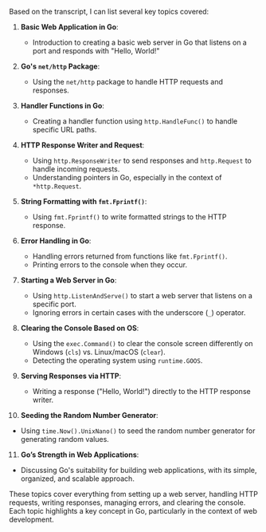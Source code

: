 Based on the transcript, I can list several key topics covered:

1. **Basic Web Application in Go**:
   - Introduction to creating a basic web server in Go that listens on a port and responds with "Hello, World!"

2. **Go's `net/http` Package**:
   - Using the `net/http` package to handle HTTP requests and responses.

3. **Handler Functions in Go**:
   - Creating a handler function using `http.HandleFunc()` to handle specific URL paths.

4. **HTTP Response Writer and Request**:
   - Using `http.ResponseWriter` to send responses and `http.Request` to handle incoming requests.
   - Understanding pointers in Go, especially in the context of `*http.Request`.

5. **String Formatting with `fmt.Fprintf()`**:
   - Using `fmt.Fprintf()` to write formatted strings to the HTTP response.

6. **Error Handling in Go**:
   - Handling errors returned from functions like `fmt.Fprintf()`.
   - Printing errors to the console when they occur.

7. **Starting a Web Server in Go**:
   - Using `http.ListenAndServe()` to start a web server that listens on a specific port.
   - Ignoring errors in certain cases with the underscore (`_`) operator.

8. **Clearing the Console Based on OS**:
   - Using the `exec.Command()` to clear the console screen differently on Windows (`cls`) vs. Linux/macOS (`clear`).
   - Detecting the operating system using `runtime.GOOS`.

9. **Serving Responses via HTTP**:
   - Writing a response ("Hello, World!") directly to the HTTP response writer.

10. **Seeding the Random Number Generator**:
   - Using `time.Now().UnixNano()` to seed the random number generator for generating random values.

11. **Go’s Strength in Web Applications**:
   - Discussing Go's suitability for building web applications, with its simple, organized, and scalable approach.

These topics cover everything from setting up a web server, handling HTTP requests, writing responses, managing errors, and clearing the console. Each topic highlights a key concept in Go, particularly in the context of web development.